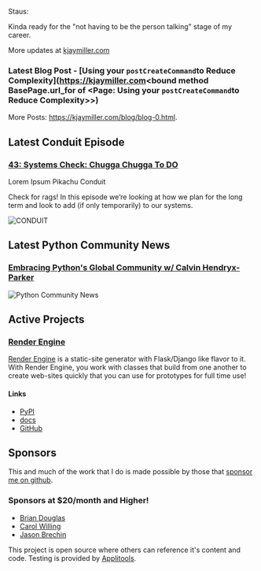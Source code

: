 Staus:
<p>Kinda ready for the "not having to be the person talking" stage of my career.</p>

More updates at [kjaymiller.com](https://kjaymiller.com/microblog/microblog-0)

### Latest Blog Post - [Using your `postCreateCommand`to Reduce Complexity](https://kjaymiller.com<bound method BasePage.url_for of <Page: Using your `postCreateCommand`to Reduce Complexity>>)

More Posts: <https://kjaymiller.com/blog/blog-0.html>.

## Latest Conduit Episode
### [43: Systems Check: Chugga Chugga To DO](http://relay.fm/conduit/43)
Lorem Ipsum Pikachu Conduit

Check for rags! In this episode we’re looking at how we plan for the long term and look to add (if only temporarily) to our systems.

![CONDUIT](https://kjaymiller.s3-us-west-2.amazonaws.com/images/conduit_artwork.png)

## Latest Python Community News
### [Embracing Python's Global Community w/ Calvin Hendryx-Parker](https://share.transistor.fm/s/4e02abd4)
![Python Community News](https://kjaymiller.azureedge.net/media/PCN%20Logo%20V0.16.jpg)

## Active Projects

### [Render Engine]
[Render Engine] is a static-site generator with Flask/Django like flavor to it.
With Render Engine, you work with classes that build from one another to create
web-sites quickly that you can use for prototypes for full time use!

#### Links
- [PyPI](https://pypi.org/project/render-engine)
- [docs](https://render-engine.readthedocs.io)
- [GitHub](https://github.com/kjaymiller/render_engine)

## Sponsors
This and much of the work that I do is made possible by those that [sponsor me
on github](https://github.com/sponsors/kjaymiller).

### Sponsors at $20/month and Higher!
- [Brian Douglas](https://github.com/bdougie)
- [Carol Willing](https://github.com/willingc)
- [Jason Brechin](https://github.com/brechin)


This project is open source where others can reference it's content and code. Testing is provided by [Applitools](https://www.applitools.com/).


[Render Engine]: https://render-engine.readthedocs.io